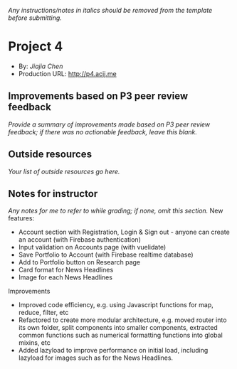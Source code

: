 *Any instructions/notes in italics should be removed from the template before submitting.*

# Project 4
+ By: *Jiajia Chen*
+ Production URL: <http://p4.acjj.me>

## Improvements based on P3 peer review feedback
*Provide a summary of improvements made based on P3 peer review feedback; if there was no actionable feedback, leave this blank.*

## Outside resources
*Your list of outside resources go here.*

## Notes for instructor
*Any notes for me to refer to while grading; if none, omit this section.*
New features:
* Account section with Registration, Login & Sign out - anyone can create an account (with Firebase authentication)
* Input validation on Accounts page (with vuelidate)
* Save Portfolio to Account (with Firebase realtime database)
* Add to Portfolio button on Research page
* Card format for News Headlines
* Image for each News Headlines

Improvements
* Improved code efficiency, e.g. using Javascript functions for map, reduce, filter, etc
* Refactored to create more modular architecture, e.g. moved router into its own folder, split components into smaller components, extracted common functions such as numerical formatting functions into global mixins, etc
* Added lazyload to improve performance on initial load, including lazyload for images such as for the News Headlines.
